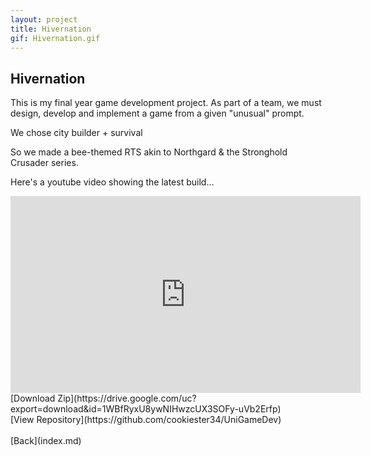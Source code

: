 ```yaml
---
layout: project
title: Hivernation
gif: Hivernation.gif
---
```


## Hivernation



This is my final year game development project. As part of a team, we must design, develop and implement a game from a given "unusual" prompt. 

We chose city builder + survival

So we made a bee-themed RTS akin to Northgard & the Stronghold Crusader series.

Here's a youtube video showing the latest build...
<iframe width="560" height="315" src="https://www.youtube.com/embed/fZ0jwzupHFw" title="YouTube video player" frameborder="0" allow="accelerometer; autoplay; clipboard-write; encrypted-media; gyroscope; picture-in-picture" allowfullscreen></iframe>
<br>
[Download Zip](https://drive.google.com/uc?export=download&id=1WBfRyxU8ywNIHwzcUX3SOFy-uVb2Erfp)
<br>
[View Repository](https://github.com/cookiester34/UniGameDev)
<br>
<br>
[Back](index.md)